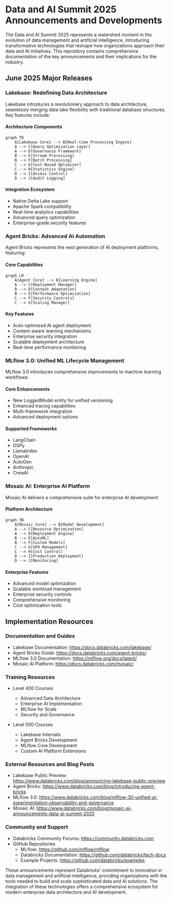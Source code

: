 # Data and AI Summit 2025 Announcements and Developments

The Data and AI Summit 2025 represents a watershed moment in the evolution of data management and artificial intelligence, introducing transformative technologies that reshape how organizations approach their data and AI initiatives. This repository contains comprehensive documentation of the key announcements and their implications for the industry.

## June 2025 Major Releases

### Lakebase: Redefining Data Architecture
Lakebase introduces a revolutionary approach to data architecture, seamlessly merging data lake flexibility with traditional database structures. Key features include:

#### Architecture Components
```mermaid
graph TD
    A[Lakebase Core] --> B[Real-time Processing Engine]
    A --> C[Query Optimization Layer]
    A --> D[Governance Framework]
    B --> E[Stream Processing]
    B --> F[Batch Processing]
    C --> G[Cost-Based Optimizer]
    C --> H[Statistics Engine]
    D --> I[Access Control]
    D --> J[Audit Logging]
```

#### Integration Ecosystem
- Native Delta Lake support
- Apache Spark compatibility
- Real-time analytics capabilities
- Advanced query optimization
- Enterprise-grade security features

### Agent Bricks: Advanced AI Automation
Agent Bricks represents the next generation of AI deployment platforms, featuring:

#### Core Capabilities
```mermaid
graph LR
    A[Agent Core] --> B[Learning Engine]
    A --> C[Deployment Manager]
    B --> D[Context Adaptation]
    B --> E[Performance Optimization]
    C --> F[Security Controls]
    C --> G[Scaling Manager]
```

#### Key Features
- Auto-optimized AI agent deployment
- Context-aware learning mechanisms
- Enterprise security integration
- Scalable deployment architecture
- Real-time performance monitoring

### MLflow 3.0: Unified ML Lifecycle Management
MLflow 3.0 introduces comprehensive improvements to machine learning workflows:

#### Core Enhancements
- New LoggedModel entity for unified versioning
- Enhanced tracing capabilities
- Multi-framework integration
- Advanced deployment options

#### Supported Frameworks
- LangChain
- DSPy
- LlamaIndex
- OpenAI
- AutoGen
- Anthropic
- CrewAI

### Mosaic AI: Enterprise AI Platform
Mosaic AI delivers a comprehensive suite for enterprise AI development:

#### Platform Architecture
```mermaid
graph TB
    A[Mosaic Core] --> B[Model Development]
    A --> C[Resource Optimization]
    A --> D[Deployment Engine]
    B --> E[AutoML]
    B --> F[Custom Models]
    C --> G[GPU Management]
    C --> H[Cost Control]
    D --> I[Production Deployment]
    D --> J[Monitoring]
```

#### Enterprise Features
- Advanced model optimization
- Scalable workload management
- Enterprise security controls
- Comprehensive monitoring
- Cost optimization tools

## Implementation Resources

### Documentation and Guides
- Lakebase Documentation: https://docs.databricks.com/lakebase/
- Agent Bricks Guide: https://docs.databricks.com/agent-bricks/
- MLflow 3.0 Documentation: https://mlflow.org/docs/latest/
- Mosaic AI Platform: https://docs.databricks.com/mosaic/

### Training Resources
- Level 400 Courses
  - Advanced Data Architecture
  - Enterprise AI Implementation
  - MLflow for Scale
  - Security and Governance

- Level 500 Courses
  - Lakebase Internals
  - Agent Bricks Development
  - MLflow Core Development
  - Custom AI Platform Extensions

### External Resources and Blog Posts
- Lakebase Public Preview: https://www.databricks.com/blog/announcing-lakebase-public-preview
- Agent Bricks: https://www.databricks.com/blog/introducing-agent-bricks
- MLflow 3.0: https://www.databricks.com/blog/mlflow-30-unified-ai-experimentation-observability-and-governance
- Mosaic AI: https://www.databricks.com/blog/mosaic-ai-announcements-data-ai-summit-2025

### Community and Support
- Databricks Community Forums: https://community.databricks.com
- GitHub Repositories
  - MLflow: https://github.com/mlflow/mlflow
  - Databricks Documentation: https://github.com/databricks/tech-docs
  - Example Projects: https://github.com/databricks/examples

These announcements represent Databricks' commitment to innovation in data management and artificial intelligence, providing organizations with the tools needed to build and scale sophisticated data and AI solutions. The integration of these technologies offers a comprehensive ecosystem for modern enterprise data architecture and AI development.